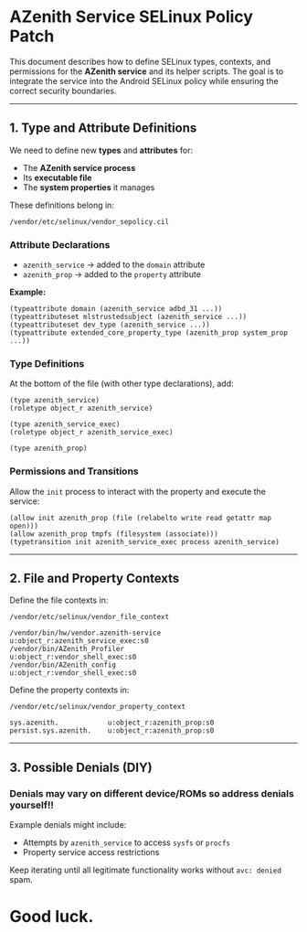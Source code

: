 # AZenith Service SELinux Policy Patch

This document describes how to define SELinux types, contexts, and permissions for the **AZenith service** and its helper scripts. The goal is to integrate the service into the Android SELinux policy while ensuring the correct security boundaries.

---

## 1. Type and Attribute Definitions

We need to define new **types** and **attributes** for:

* The **AZenith service process**
* Its **executable file**
* The **system properties** it manages

These definitions belong in:

```
/vendor/etc/selinux/vendor_sepolicy.cil
```

### Attribute Declarations

* `azenith_service` → added to the `domain` attribute
* `azenith_prop` → added to the `property` attribute

**Example:**

```cil
(typeattribute domain (azenith_service adbd_31 ...))
(typeattributeset mlstrustedsubject (azenith_service ...))
(typeattributeset dev_type (azenith_service ...))
(typeattribute extended_core_property_type (azenith_prop system_prop ...))
```

### Type Definitions

At the bottom of the file (with other type declarations), add:

```cil
(type azenith_service)
(roletype object_r azenith_service)

(type azenith_service_exec)
(roletype object_r azenith_service_exec)

(type azenith_prop)
```

### Permissions and Transitions

Allow the `init` process to interact with the property and execute the service:

```cil
(allow init azenith_prop (file (relabelto write read getattr map open)))
(allow azenith_prop tmpfs (filesystem (associate)))
(typetransition init azenith_service_exec process azenith_service)
```

---

## 2. File and Property Contexts

Define the file contexts in:

```
/vendor/etc/selinux/vendor_file_context
```

```text
/vendor/bin/hw/vendor.azenith-service    u:object_r:azenith_service_exec:s0
/vendor/bin/AZenith_Profiler             u:object_r:vendor_shell_exec:s0
/vendor/bin/AZenith_config               u:object_r:vendor_shell_exec:s0
```

Define the property contexts in:

```
/vendor/etc/selinux/vendor_property_context
```

```text
sys.azenith.            u:object_r:azenith_prop:s0
persist.sys.azenith.    u:object_r:azenith_prop:s0
```

---

## 3. Possible Denials (DIY)

### Denials may vary on different device/ROMs so address denials yourself!!
Example denials might include:

* Attempts by `azenith_service` to access `sysfs` or `procfs`
* Property service access restrictions

Keep iterating until all legitimate functionality works without `avc: denied` spam.


# Good luck.
